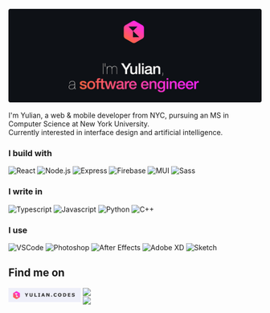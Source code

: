 [![Hello, I'm Yulian](/assets/images/header.png)](https://yulian.codes)

<!-- <span style="padding-left: 7px;"></span> -->

I'm Yulian, a web & mobile developer from NYC, pursuing an MS in Computer Science at New York University.<br/>
Currently interested in interface design and artificial intelligence.

### I build with

![React](https://img.shields.io/badge/React-eeeff9?style=for-the-badge&logo=react&logoColor=11b4c2)
![Node.js](https://img.shields.io/badge/Node.js-eeeff9?style=for-the-badge&logo=nodedotjs&logoColor=4acc03)
![Express](https://img.shields.io/badge/Express.js-eeeff9?style=for-the-badge&logo=express&logoColor=black)
![Firebase](https://img.shields.io/badge/firebase-eeeff9?style=for-the-badge&logo=firebase&logoColor=f9be1d)
![MUI](https://img.shields.io/badge/Material%20UI-eeeff9?style=for-the-badge&logo=mui&logoColor=309afc)
![Sass](https://img.shields.io/badge/Sass-eeeff9?style=for-the-badge&logo=sass&logoColor=f887ff)

### I write in

![Typescript](https://img.shields.io/badge/TypeScript-eeeff9?style=for-the-badge&logo=typescript&logoColor=309afc)
![Javascript](https://img.shields.io/badge/JavaScript-eeeff9?style=for-the-badge&logo=javascript&logoColor=f9be1d)
![Python](https://img.shields.io/badge/Python-eeeff9?style=for-the-badge&logo=python&logoColor=309afc)
![C++](https://img.shields.io/badge/C%2B%2B-eeeff9?style=for-the-badge&logo=c%2B%2B&logoColor=309afc)

### I use

![VSCode](https://img.shields.io/badge/VSCode-eeeff9?style=for-the-badge&logo=visual%20studio%20code&logoColor=4b9cff)
![Photoshop](https://img.shields.io/badge/Photoshop-eeeff9?style=for-the-badge&logo=Adobe%20Photoshop&logoColor=309afc)
![After Effects](https://img.shields.io/badge/after%20affects-eeeff9?style=for-the-badge&logo=Adobe%20after%20effects&logoColor=b262f6)
![Adobe XD](https://img.shields.io/badge/Adobe%20XD-eeeff9?style=for-the-badge&logo=Adobe%20XD&logoColor=ff7cf1)
![Sketch](https://img.shields.io/badge/Sketch-eeeff9?style=for-the-badge&logo=sketch&logoColor=f9be1d)

## Find me on

<p align="left">
  <a href="https://yulian.codes"><img height="28" src="./assets/images/site-badge.png" style="float: left; margin-right: 4px" /></a>
  <a href="https://www.linkedin.com/in/yulian-kraynyak/"><img src="https://img.shields.io/badge/Linkedin-3082fc?style=for-the-badge&logo=linkedin&logoColor=eeeff9" style="float: left" /></a>
</p>

<br/>

<a href="#">
<img src="https://komarev.com/ghpvc/?username=ykray&color=0e1116&style=for-the-badge"/>
</a>

<!--
**ykray/ykray** is a ✨ _special_ ✨ repository because its `README.md` (this file) appears on your GitHub profile.

Here are some ideas to get you started:

- 🔭 I’m currently working on ...
- 🌱 I’m currently learning ...
- 👯 I’m looking to collaborate on ...
- 🤔 I’m looking for help with ...
- 💬 Ask me about ...
- 📫 How to reach me: ...
- 😄 Pronouns: ...
- ⚡ Fun fact: ...
-->

